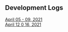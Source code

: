## Development Logs
[April 05 - 09, 2021](./04052021.md) <br/>
[April 12 0 16, 2021](./04122021.md)

